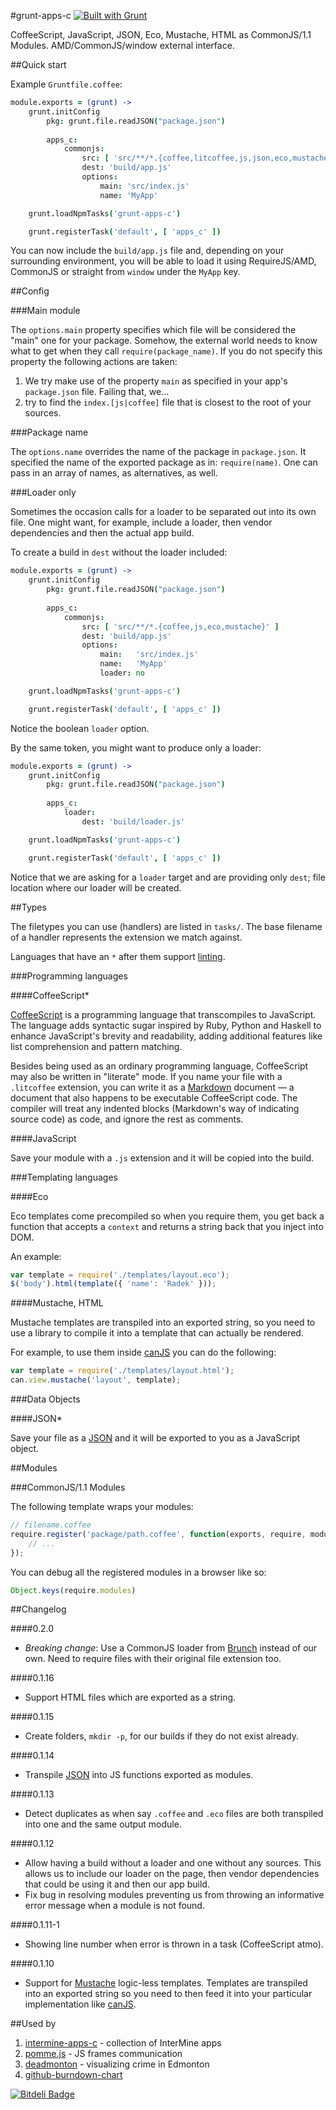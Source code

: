 #grunt-apps-c [![Built with Grunt](https://cdn.gruntjs.com/builtwith.png)](http://gruntjs.com/)

CoffeeScript, JavaScript, JSON, Eco, Mustache, HTML as CommonJS/1.1 Modules. AMD/CommonJS/window external interface.

##Quick start

Example `Gruntfile.coffee`:

```coffeescript
module.exports = (grunt) ->
    grunt.initConfig
        pkg: grunt.file.readJSON("package.json")
        
        apps_c:
            commonjs:
                src: [ 'src/**/*.{coffee,litcoffee,js,json,eco,mustache}' ]
                dest: 'build/app.js'
                options:
                    main: 'src/index.js'
                    name: 'MyApp'

    grunt.loadNpmTasks('grunt-apps-c')

    grunt.registerTask('default', [ 'apps_c' ])
```

You can now include the `build/app.js` file and, depending on your surrounding environment, you will be able to load it using RequireJS/AMD, CommonJS or straight from `window` under the `MyApp` key.

##Config

###Main module

The `options.main` property specifies which file will be considered the "main" one for your package. Somehow, the external world needs to know what to get when they call `require(package_name)`. If you do not specify this property the following actions are taken:

1. We try make use of the property `main` as specified in your app's `package.json` file. Failing that, we...
1. try to find the `index.[js|coffee]` file that is closest to the root of your sources.

###Package name

The `options.name` overrides the name of the package in `package.json`. It specified the name of the exported package as in: `require(name)`. One can pass in an array of names, as alternatives, as well.

###Loader only

Sometimes the occasion calls for a loader to be separated out into its own file. One might want, for example, include a loader, then vendor dependencies and then the actual app build.

To create a build in `dest` without the loader included:

```coffeescript
module.exports = (grunt) ->
    grunt.initConfig
        pkg: grunt.file.readJSON("package.json")
        
        apps_c:
            commonjs:
                src: [ 'src/**/*.{coffee,js,eco,mustache}' ]
                dest: 'build/app.js'
                options:
                    main:   'src/index.js'
                    name:   'MyApp'
                    loader: no

    grunt.loadNpmTasks('grunt-apps-c')

    grunt.registerTask('default', [ 'apps_c' ])
```

Notice the boolean `loader` option.

By the same token, you might want to produce only a loader:

```coffeescript
module.exports = (grunt) ->
    grunt.initConfig
        pkg: grunt.file.readJSON("package.json")
        
        apps_c:
            loader:
                dest: 'build/loader.js'

    grunt.loadNpmTasks('grunt-apps-c')

    grunt.registerTask('default', [ 'apps_c' ])
```

Notice that we are asking for a `loader` target and are providing only `dest`; file location where our loader will be created.

##Types

The filetypes you can use (handlers) are listed in `tasks/`. The base filename of a handler represents the extension we match against.

Languages that have an `*` after them support [linting](http://stackoverflow.com/questions/8503559/what-is-linting).

###Programming languages

####CoffeeScript*

[CoffeeScript](http://coffeescript.org/) is a programming language that transcompiles to JavaScript. The language adds syntactic sugar inspired by Ruby, Python and Haskell to enhance JavaScript's brevity and readability, adding additional features like list comprehension and pattern matching.

Besides being used as an ordinary programming language, CoffeeScript may also be written in "literate" mode. If you name your file with a `.litcoffee` extension, you can write it as a [Markdown](http://daringfireball.net/projects/markdown/syntax) document — a document that also happens to be executable CoffeeScript code. The compiler will treat any indented blocks (Markdown's way of indicating source code) as code, and ignore the rest as comments.

####JavaScript

Save your module with a `.js` extension and it will be copied into the build.

###Templating languages

####Eco

Eco templates come precompiled so when you require them, you get back a function that accepts a `context` and returns a string back that you inject into DOM.

An example:

```javascript
var template = require('./templates/layout.eco');
$('body').html(template({ 'name': 'Radek' }));
```

####Mustache, HTML

Mustache templates are transpiled into an exported string, so you need to use a library to compile it into a template that can actually be rendered.

For example, to use them inside [canJS](http://canjs.com/guides/Mustache.html) you can do the following:

```javascript
var template = require('./templates/layout.html');
can.view.mustache('layout', template);
```

###Data Objects

####JSON*

Save your file as a [JSON](http://www.json.org/) and it will be exported to you as a JavaScript object.

##Modules

###CommonJS/1.1 Modules

The following template wraps your modules:

```javascript
// filename.coffee
require.register('package/path.coffee', function(exports, require, module) {
    // ...
});
```

You can debug all the registered modules in a browser like so:

```javascript
Object.keys(require.modules)
```

##Changelog

####0.2.0

- *Breaking change*: Use a CommonJS loader from [Brunch](https://github.com/brunch/commonjs-require-definition) instead of our own. Need to require files with their original file extension too.

####0.1.16

- Support HTML files which are exported as a string.

####0.1.15

- Create folders, `mkdir -p`, for our builds if they do not exist already.

####0.1.14

- Transpile [JSON](http://www.json.org/) into JS functions exported as modules.

####0.1.13

- Detect duplicates as when say `.coffee` and `.eco` files are both transpiled into one and the same output module.

####0.1.12

- Allow having a build without a loader and one without any sources. This allows us to include our loader on the page, then vendor dependencies that could be using it and then our app build.
- Fix bug in resolving modules preventing us from throwing an informative error message when a module is not found.

####0.1.11-1

- Showing line number when error is thrown in a task (CoffeeScript atmo).

####0.1.10

- Support for [Mustache](http://mustache.github.io/) logic-less templates. Templates are transpiled into an exported string so you need to then feed it into your particular implementation like [canJS](http://canjs.com/guides/Mustache.html).

##Used by

1. [intermine-apps-c](https://github.com/intermine/intermine-apps-c) - collection of InterMine apps
1. [pomme.js](https://github.com/radekstepan/pomme.js) - JS frames communication
1. [deadmonton](https://github.com/radekstepan/deadmonton) - visualizing crime in Edmonton
1. [github-burndown-chart](https://github.com/radekstepan/github-burndown-chart)

[![Bitdeli Badge](https://d2weczhvl823v0.cloudfront.net/radekstepan/grunt-apps-c/trend.png)](https://bitdeli.com/free "Bitdeli Badge")

